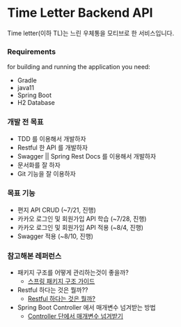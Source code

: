 # Time Letter Backend API

Time letter(이하 TL)는 느린 우체통을 모티브로 한 서비스입니다.

### Requirements

for building and running the application you need:

* Gradle
* java11
* Spring Boot
* H2 Database

### 개발 전 목표

* TDD 를 이용해서 개발하자
* Restful 한 API 를 개발하자
* Swagger || Spring Rest Docs 를 이용해서 개발하자
* 문서화를 잘 하자
* Git 기능을 잘 이용하자 

### 목표 기능

* 편지 API CRUD (~7/21, 진행)
* 카카오 로그인 및 회원가입 API 학습 (~7/28, 진행)
* 카카오 로그인 및 회원가입 API 적용 (~8/4, 진행)
* Swagger 적용 (~8/10, 진행)

### 참고해본 레퍼런스

* 패키지 구조를 어떻게 관리하는것이 좋을까?
  * [스프링 패키지 구조 가이드](https://cheese10yun.github.io/spring-guide-directory/)
* Restful 하다는 것은 뭘까??
  * [Restful 하다는 것은 뭘까?](https://dkyou.tistory.com/356)
* Spring Boot Controller 에서 매개변수 넘겨받는 방법
  * [Controller 단에서 매개변수 넘겨받기](https://dkyou.tistory.com/357)
